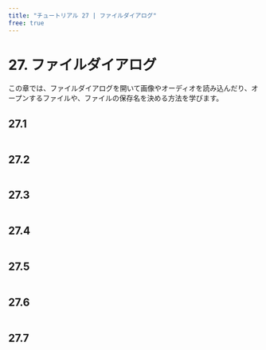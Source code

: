 ```yaml
---
title: "チュートリアル 27 | ファイルダイアログ"
free: true
---
```


# 27. ファイルダイアログ
この章では、ファイルダイアログを開いて画像やオーディオを読み込んだり、オープンするファイルや、ファイルの保存名を決める方法を学びます。

## 27.1 

```cpp

```


## 27.2 

```cpp

```


## 27.3 

```cpp

```


## 27.4 

```cpp

```


## 27.5 

```cpp

```


## 27.6 

```cpp

```


## 27.7 

```cpp

```
